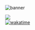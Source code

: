 ![banner](images/IMG_1819(1).JPEG)

![](https://komarev.com/ghpvc/?username=gavanlamb&color=brightgreen)  
[![wakatime](https://wakatime.com/badge/user/6607b7a9-a77d-4dd0-a00f-db69cef9c5d1.svg)](https://wakatime.com/@6607b7a9-a77d-4dd0-a00f-db69cef9c5d1)  
<!--
**gavanlamb/gavanlamb** is a ✨ _special_ ✨ repository because its `README.md` (this file) appears on your GitHub profile.

Here are some ideas to get you started:

- 🔭 I’m currently working on ...
- 🌱 I’m currently learning ...
- 👯 I’m looking to collaborate on ...
- 🤔 I’m looking for help with ...
- 💬 Ask me about ...
- 📫 How to reach me: ...
- 😄 Pronouns: ...
- ⚡ Fun fact: ...
-->

